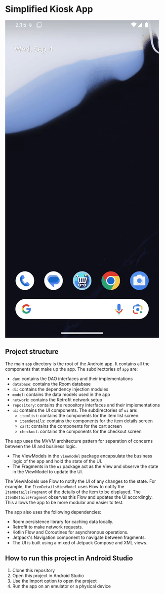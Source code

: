 # Simplified Kiosk App

![screenshot of the app in action](app_screen_recording.gif)


## Project structure

The main `app` directory is the root of the Android app. It contains all the components that make up the app. 
The subdirectories of `app` are:

- `dao`: contains the DAO interfaces and their implementations
- `database`: contains the Room database
- `di`: contains the dependency injection modules
- `model`: contains the data models used in the app
- `network`: contains the Retrofit network setup
- `repository`: contains the repository interfaces and their implementations
- `ui`: contains the UI components. The subdirectories of `ui` are:
  - `itemlist`: contains the components for the item list screen
  - `itemdetails`: contains the components for the item details screen
  - `cart`: contains the components for the cart screen
  - `checkout`: contains the components for the checkout screen

The app uses the MVVM architecture pattern for separation of concerns between the UI and business logic. 
- The ViewModels in the `viewmodel` package encapsulate the business logic of the app and hold the state of the UI.
- The Fragments in the `ui` package act as the View and observe the state in the ViewModel to update the UI. 

The ViewModels use Flow to notify the UI of any changes to the state. For example, the `ItemDetailsViewModel` uses Flow 
to notify the `ItemDetailsFragment` of the details of the item to be displayed. 
The `ItemDetailsFragment` observes this Flow and updates the UI accordingly. This allows the app to be more modular and easier to test.

The app also uses the following dependencies:
- Room persistence library for caching data locally.
- Retrofit to make network requests.
- Kotlin Flow and Coroutines for asynchronous operations.
- Jetpack's Navigation component to navigate between fragments.
- The UI is built using a mixed of Jetpack Compose and XML views.


## How to run this project in Android Studio

1. Clone this repository
2. Open this project in Android Studio
3. Use the Import option to open the project
4. Run the app on an emulator or a physical device